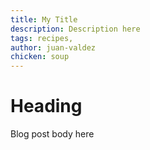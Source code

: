 ```yaml
---
title: My Title
description: Description here
tags: recipes,
author: juan-valdez
chicken: soup
---
```


# Heading

Blog post body here